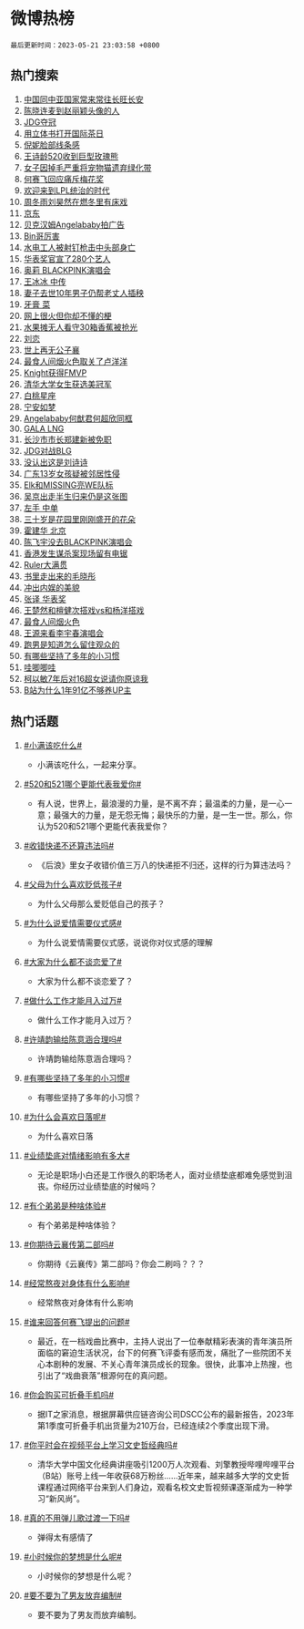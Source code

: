 # 微博热榜

`最后更新时间：2023-05-21 23:03:58 +0800`

## 热门搜索

1. [中国同中亚国家常来常往长旺长安](https://m.weibo.cn/search?containerid=100103type%3D1%26t%3D10%26q%3D%23%E4%B8%AD%E5%9B%BD%E5%90%8C%E4%B8%AD%E4%BA%9A%E5%9B%BD%E5%AE%B6%E5%B8%B8%E6%9D%A5%E5%B8%B8%E5%BE%80%E9%95%BF%E6%97%BA%E9%95%BF%E5%AE%89%23&stream_entry_id=51&isnewpage=1&extparam=seat%3D1%26stream_entry_id%3D51%26pos%3D0%26filter_type%3Drealtimehot%26dgr%3D0%26c_type%3D51%26cate%3D10103%26display_time%3D1684681437%26pre_seqid%3D1684681437724018436192&luicode=10000011&lfid=106003type%253D25%2526t%253D3%2526disable_hot%253D1%2526filter_type%253Drealtimehot)
1. [陈晓连麦到赵丽颖头像的人](https://m.weibo.cn/search?containerid=100103type%3D1%26t%3D10%26q%3D%23%E9%99%88%E6%99%93%E8%BF%9E%E9%BA%A6%E5%88%B0%E8%B5%B5%E4%B8%BD%E9%A2%96%E5%A4%B4%E5%83%8F%E7%9A%84%E4%BA%BA%23&stream_entry_id=31&isnewpage=1&extparam=seat%3D1%26stream_entry_id%3D31%26cate%3D5001%26filter_type%3Drealtimehot%26band_rank%3D1%26q%3D%2523%25E9%2599%2588%25E6%2599%2593%25E8%25BF%259E%25E9%25BA%25A6%25E5%2588%25B0%25E8%25B5%25B5%25E4%25B8%25BD%25E9%25A2%2596%25E5%25A4%25B4%25E5%2583%258F%25E7%259A%2584%25E4%25BA%25BA%2523%26dgr%3D0%26pos%3D0%26realpos%3D1%26flag%3D2%26c_type%3D31%26lcate%3D5001%26display_time%3D1684681437%26pre_seqid%3D1684681437724018436192&luicode=10000011&lfid=106003type%253D25%2526t%253D3%2526disable_hot%253D1%2526filter_type%253Drealtimehot)
1. [JDG夺冠](https://m.weibo.cn/search?containerid=100103type%3D1%26t%3D10%26q%3D%23JDG%E5%A4%BA%E5%86%A0%23&stream_entry_id=31&isnewpage=1&extparam=seat%3D1%26stream_entry_id%3D31%26cate%3D5001%26filter_type%3Drealtimehot%26band_rank%3D2%26q%3D%2523JDG%25E5%25A4%25BA%25E5%2586%25A0%2523%26dgr%3D0%26pos%3D1%26realpos%3D2%26flag%3D1%26c_type%3D31%26lcate%3D5001%26display_time%3D1684681437%26pre_seqid%3D1684681437724018436192&luicode=10000011&lfid=106003type%253D25%2526t%253D3%2526disable_hot%253D1%2526filter_type%253Drealtimehot)
1. [用立体书打开国际茶日](https://m.weibo.cn/search?containerid=100103type%3D1%26t%3D10%26q%3D%23%E7%94%A8%E7%AB%8B%E4%BD%93%E4%B9%A6%E6%89%93%E5%BC%80%E5%9B%BD%E9%99%85%E8%8C%B6%E6%97%A5%23&stream_entry_id=31&isnewpage=1&extparam=seat%3D1%26stream_entry_id%3D31%26cate%3D5001%26filter_type%3Drealtimehot%26band_rank%3D3%26q%3D%2523%25E7%2594%25A8%25E7%25AB%258B%25E4%25BD%2593%25E4%25B9%25A6%25E6%2589%2593%25E5%25BC%2580%25E5%259B%25BD%25E9%2599%2585%25E8%258C%25B6%25E6%2597%25A5%2523%26dgr%3D0%26pos%3D2%26realpos%3D3%26flag%3D0%26c_type%3D31%26lcate%3D5001%26display_time%3D1684681437%26pre_seqid%3D1684681437724018436192&luicode=10000011&lfid=106003type%253D25%2526t%253D3%2526disable_hot%253D1%2526filter_type%253Drealtimehot)
1. [倪妮脸部线条感](https://m.weibo.cn/search?containerid=100103type%3D1%26t%3D10%26q%3D%23%E5%80%AA%E5%A6%AE%E8%84%B8%E9%83%A8%E7%BA%BF%E6%9D%A1%E6%84%9F%23&stream_entry_id=31&isnewpage=1&extparam=seat%3D1%26stream_entry_id%3D31%26cate%3D5001%26filter_type%3Drealtimehot%26band_rank%3D4%26adid%3D190087%26q%3D%2523%25E5%2580%25AA%25E5%25A6%25AE%25E8%2584%25B8%25E9%2583%25A8%25E7%25BA%25BF%25E6%259D%25A1%25E6%2584%259F%2523%26dgr%3D0%26topic_ad%3D1%26is_ad_pos%3D1%26pos%3D3%26c_type%3D31%26lcate%3D5001%26display_time%3D1684681437%26pre_seqid%3D1684681437724018436192&luicode=10000011&lfid=106003type%253D25%2526t%253D3%2526disable_hot%253D1%2526filter_type%253Drealtimehot)
1. [王诗龄520收到巨型玫瑰熊](https://m.weibo.cn/search?containerid=100103type%3D1%26t%3D10%26q%3D%23%E7%8E%8B%E8%AF%97%E9%BE%84520%E6%94%B6%E5%88%B0%E5%B7%A8%E5%9E%8B%E7%8E%AB%E7%91%B0%E7%86%8A%23&stream_entry_id=31&isnewpage=1&extparam=seat%3D1%26stream_entry_id%3D31%26cate%3D5001%26filter_type%3Drealtimehot%26band_rank%3D4%26q%3D%2523%25E7%258E%258B%25E8%25AF%2597%25E9%25BE%2584520%25E6%2594%25B6%25E5%2588%25B0%25E5%25B7%25A8%25E5%259E%258B%25E7%258E%25AB%25E7%2591%25B0%25E7%2586%258A%2523%26dgr%3D0%26pos%3D4%26realpos%3D4%26flag%3D1%26c_type%3D31%26lcate%3D5001%26display_time%3D1684681437%26pre_seqid%3D1684681437724018436192&luicode=10000011&lfid=106003type%253D25%2526t%253D3%2526disable_hot%253D1%2526filter_type%253Drealtimehot)
1. [女子因掉毛严重将宠物猫遗弃绿化带](https://m.weibo.cn/search?containerid=100103type%3D1%26t%3D10%26q%3D%23%E5%A5%B3%E5%AD%90%E5%9B%A0%E6%8E%89%E6%AF%9B%E4%B8%A5%E9%87%8D%E5%B0%86%E5%AE%A0%E7%89%A9%E7%8C%AB%E9%81%97%E5%BC%83%E7%BB%BF%E5%8C%96%E5%B8%A6%23&stream_entry_id=31&isnewpage=1&extparam=seat%3D1%26stream_entry_id%3D31%26cate%3D5001%26filter_type%3Drealtimehot%26band_rank%3D5%26q%3D%2523%25E5%25A5%25B3%25E5%25AD%2590%25E5%259B%25A0%25E6%258E%2589%25E6%25AF%259B%25E4%25B8%25A5%25E9%2587%258D%25E5%25B0%2586%25E5%25AE%25A0%25E7%2589%25A9%25E7%258C%25AB%25E9%2581%2597%25E5%25BC%2583%25E7%25BB%25BF%25E5%258C%2596%25E5%25B8%25A6%2523%26dgr%3D0%26pos%3D5%26realpos%3D5%26flag%3D2%26c_type%3D31%26lcate%3D5001%26display_time%3D1684681437%26pre_seqid%3D1684681437724018436192&luicode=10000011&lfid=106003type%253D25%2526t%253D3%2526disable_hot%253D1%2526filter_type%253Drealtimehot)
1. [何赛飞回应痛斥梅花奖](https://m.weibo.cn/search?containerid=100103type%3D1%26t%3D10%26q%3D%23%E4%BD%95%E8%B5%9B%E9%A3%9E%E5%9B%9E%E5%BA%94%E7%97%9B%E6%96%A5%E6%A2%85%E8%8A%B1%E5%A5%96%23&stream_entry_id=31&isnewpage=1&extparam=seat%3D1%26stream_entry_id%3D31%26cate%3D5001%26filter_type%3Drealtimehot%26band_rank%3D6%26q%3D%2523%25E4%25BD%2595%25E8%25B5%259B%25E9%25A3%259E%25E5%259B%259E%25E5%25BA%2594%25E7%2597%259B%25E6%2596%25A5%25E6%25A2%2585%25E8%258A%25B1%25E5%25A5%2596%2523%26dgr%3D0%26pos%3D6%26realpos%3D6%26flag%3D2%26c_type%3D31%26lcate%3D5001%26display_time%3D1684681437%26pre_seqid%3D1684681437724018436192&luicode=10000011&lfid=106003type%253D25%2526t%253D3%2526disable_hot%253D1%2526filter_type%253Drealtimehot)
1. [欢迎来到LPL统治的时代](https://m.weibo.cn/search?containerid=100103type%3D1%26t%3D10%26q%3D%23%E6%AC%A2%E8%BF%8E%E6%9D%A5%E5%88%B0LPL%E7%BB%9F%E6%B2%BB%E7%9A%84%E6%97%B6%E4%BB%A3%23&stream_entry_id=31&isnewpage=1&extparam=seat%3D1%26stream_entry_id%3D31%26cate%3D5001%26filter_type%3Drealtimehot%26band_rank%3D7%26adid%3D190107%26q%3D%2523%25E6%25AC%25A2%25E8%25BF%258E%25E6%259D%25A5%25E5%2588%25B0LPL%25E7%25BB%259F%25E6%25B2%25BB%25E7%259A%2584%25E6%2597%25B6%25E4%25BB%25A3%2523%26dgr%3D0%26is_ad_pos%3D1%26pos%3D7%26c_type%3D31%26lcate%3D5001%26display_time%3D1684681437%26pre_seqid%3D1684681437724018436192&luicode=10000011&lfid=106003type%253D25%2526t%253D3%2526disable_hot%253D1%2526filter_type%253Drealtimehot)
1. [周冬雨刘昊然在燃冬里有床戏](https://m.weibo.cn/search?containerid=100103type%3D1%26t%3D10%26q%3D%23%E5%91%A8%E5%86%AC%E9%9B%A8%E5%88%98%E6%98%8A%E7%84%B6%E5%9C%A8%E7%87%83%E5%86%AC%E9%87%8C%E6%9C%89%E5%BA%8A%E6%88%8F%23&stream_entry_id=31&isnewpage=1&extparam=seat%3D1%26stream_entry_id%3D31%26cate%3D5001%26filter_type%3Drealtimehot%26band_rank%3D7%26q%3D%2523%25E5%2591%25A8%25E5%2586%25AC%25E9%259B%25A8%25E5%2588%2598%25E6%2598%258A%25E7%2584%25B6%25E5%259C%25A8%25E7%2587%2583%25E5%2586%25AC%25E9%2587%258C%25E6%259C%2589%25E5%25BA%258A%25E6%2588%258F%2523%26dgr%3D0%26pos%3D8%26realpos%3D7%26flag%3D1%26c_type%3D31%26lcate%3D5001%26display_time%3D1684681437%26pre_seqid%3D1684681437724018436192&luicode=10000011&lfid=106003type%253D25%2526t%253D3%2526disable_hot%253D1%2526filter_type%253Drealtimehot)
1. [京东](https://m.weibo.cn/search?containerid=100103type%3D1%26t%3D10%26q%3D%E4%BA%AC%E4%B8%9C&stream_entry_id=31&isnewpage=1&extparam=seat%3D1%26stream_entry_id%3D31%26cate%3D5001%26filter_type%3Drealtimehot%26band_rank%3D8%26q%3D%25E4%25BA%25AC%25E4%25B8%259C%26dgr%3D0%26pos%3D9%26realpos%3D8%26flag%3D1%26c_type%3D31%26lcate%3D5001%26display_time%3D1684681437%26pre_seqid%3D1684681437724018436192&luicode=10000011&lfid=106003type%253D25%2526t%253D3%2526disable_hot%253D1%2526filter_type%253Drealtimehot)
1. [贝克汉姆Angelababy拍广告](https://m.weibo.cn/search?containerid=100103type%3D1%26t%3D10%26q%3D%23%E8%B4%9D%E5%85%8B%E6%B1%89%E5%A7%86Angelababy%E6%8B%8D%E5%B9%BF%E5%91%8A%23&stream_entry_id=31&isnewpage=1&extparam=seat%3D1%26stream_entry_id%3D31%26cate%3D5001%26filter_type%3Drealtimehot%26band_rank%3D9%26q%3D%2523%25E8%25B4%259D%25E5%2585%258B%25E6%25B1%2589%25E5%25A7%2586Angelababy%25E6%258B%258D%25E5%25B9%25BF%25E5%2591%258A%2523%26dgr%3D0%26pos%3D10%26realpos%3D9%26flag%3D2%26c_type%3D31%26lcate%3D5001%26display_time%3D1684681437%26pre_seqid%3D1684681437724018436192&luicode=10000011&lfid=106003type%253D25%2526t%253D3%2526disable_hot%253D1%2526filter_type%253Drealtimehot)
1. [Bin哥厉害](https://m.weibo.cn/search?containerid=100103type%3D1%26t%3D10%26q%3DBin%E5%93%A5%E5%8E%89%E5%AE%B3&stream_entry_id=31&isnewpage=1&extparam=seat%3D1%26stream_entry_id%3D31%26cate%3D5001%26filter_type%3Drealtimehot%26band_rank%3D10%26q%3DBin%25E5%2593%25A5%25E5%258E%2589%25E5%25AE%25B3%26dgr%3D0%26pos%3D11%26realpos%3D10%26flag%3D1%26c_type%3D31%26lcate%3D5001%26display_time%3D1684681437%26pre_seqid%3D1684681437724018436192&luicode=10000011&lfid=106003type%253D25%2526t%253D3%2526disable_hot%253D1%2526filter_type%253Drealtimehot)
1. [水电工人被射钉枪击中头部身亡](https://m.weibo.cn/search?containerid=100103type%3D1%26t%3D10%26q%3D%23%E6%B0%B4%E7%94%B5%E5%B7%A5%E4%BA%BA%E8%A2%AB%E5%B0%84%E9%92%89%E6%9E%AA%E5%87%BB%E4%B8%AD%E5%A4%B4%E9%83%A8%E8%BA%AB%E4%BA%A1%23&stream_entry_id=31&isnewpage=1&extparam=seat%3D1%26stream_entry_id%3D31%26cate%3D5001%26filter_type%3Drealtimehot%26band_rank%3D11%26q%3D%2523%25E6%25B0%25B4%25E7%2594%25B5%25E5%25B7%25A5%25E4%25BA%25BA%25E8%25A2%25AB%25E5%25B0%2584%25E9%2592%2589%25E6%259E%25AA%25E5%2587%25BB%25E4%25B8%25AD%25E5%25A4%25B4%25E9%2583%25A8%25E8%25BA%25AB%25E4%25BA%25A1%2523%26dgr%3D0%26pos%3D12%26realpos%3D11%26flag%3D1%26c_type%3D31%26lcate%3D5001%26display_time%3D1684681437%26pre_seqid%3D1684681437724018436192&luicode=10000011&lfid=106003type%253D25%2526t%253D3%2526disable_hot%253D1%2526filter_type%253Drealtimehot)
1. [华表奖官宣了280个艺人](https://m.weibo.cn/search?containerid=100103type%3D1%26t%3D10%26q%3D%23%E5%8D%8E%E8%A1%A8%E5%A5%96%E5%AE%98%E5%AE%A3%E4%BA%86280%E4%B8%AA%E8%89%BA%E4%BA%BA%23&stream_entry_id=31&isnewpage=1&extparam=seat%3D1%26stream_entry_id%3D31%26cate%3D5001%26filter_type%3Drealtimehot%26band_rank%3D12%26q%3D%2523%25E5%258D%258E%25E8%25A1%25A8%25E5%25A5%2596%25E5%25AE%2598%25E5%25AE%25A3%25E4%25BA%2586280%25E4%25B8%25AA%25E8%2589%25BA%25E4%25BA%25BA%2523%26dgr%3D0%26pos%3D13%26realpos%3D12%26flag%3D1%26c_type%3D31%26lcate%3D5001%26display_time%3D1684681437%26pre_seqid%3D1684681437724018436192&luicode=10000011&lfid=106003type%253D25%2526t%253D3%2526disable_hot%253D1%2526filter_type%253Drealtimehot)
1. [奥莉 BLACKPINK演唱会](https://m.weibo.cn/search?containerid=100103type%3D1%26t%3D10%26q%3D%E5%A5%A5%E8%8E%89+BLACKPINK%E6%BC%94%E5%94%B1%E4%BC%9A&stream_entry_id=31&isnewpage=1&extparam=seat%3D1%26stream_entry_id%3D31%26cate%3D5001%26filter_type%3Drealtimehot%26band_rank%3D13%26q%3D%25E5%25A5%25A5%25E8%258E%2589%2520BLACKPINK%25E6%25BC%2594%25E5%2594%25B1%25E4%25BC%259A%26dgr%3D0%26pos%3D14%26realpos%3D13%26flag%3D2%26c_type%3D31%26lcate%3D5001%26display_time%3D1684681437%26pre_seqid%3D1684681437724018436192&luicode=10000011&lfid=106003type%253D25%2526t%253D3%2526disable_hot%253D1%2526filter_type%253Drealtimehot)
1. [王冰冰 中传](https://m.weibo.cn/search?containerid=100103type%3D1%26t%3D10%26q%3D%E7%8E%8B%E5%86%B0%E5%86%B0+%E4%B8%AD%E4%BC%A0&stream_entry_id=31&isnewpage=1&extparam=seat%3D1%26stream_entry_id%3D31%26cate%3D5001%26filter_type%3Drealtimehot%26band_rank%3D14%26q%3D%25E7%258E%258B%25E5%2586%25B0%25E5%2586%25B0%2520%25E4%25B8%25AD%25E4%25BC%25A0%26dgr%3D0%26pos%3D15%26realpos%3D14%26flag%3D2%26c_type%3D31%26lcate%3D5001%26display_time%3D1684681437%26pre_seqid%3D1684681437724018436192&luicode=10000011&lfid=106003type%253D25%2526t%253D3%2526disable_hot%253D1%2526filter_type%253Drealtimehot)
1. [妻子去世10年男子仍帮老丈人插秧](https://m.weibo.cn/search?containerid=100103type%3D1%26t%3D10%26q%3D%23%E5%A6%BB%E5%AD%90%E5%8E%BB%E4%B8%9610%E5%B9%B4%E7%94%B7%E5%AD%90%E4%BB%8D%E5%B8%AE%E8%80%81%E4%B8%88%E4%BA%BA%E6%8F%92%E7%A7%A7%23&stream_entry_id=31&isnewpage=1&extparam=seat%3D1%26stream_entry_id%3D31%26cate%3D5001%26filter_type%3Drealtimehot%26band_rank%3D15%26q%3D%2523%25E5%25A6%25BB%25E5%25AD%2590%25E5%258E%25BB%25E4%25B8%259610%25E5%25B9%25B4%25E7%2594%25B7%25E5%25AD%2590%25E4%25BB%258D%25E5%25B8%25AE%25E8%2580%2581%25E4%25B8%2588%25E4%25BA%25BA%25E6%258F%2592%25E7%25A7%25A7%2523%26dgr%3D0%26pos%3D16%26realpos%3D15%26flag%3D1%26c_type%3D31%26lcate%3D5001%26display_time%3D1684681437%26pre_seqid%3D1684681437724018436192&luicode=10000011&lfid=106003type%253D25%2526t%253D3%2526disable_hot%253D1%2526filter_type%253Drealtimehot)
1. [牙膏 菜](https://m.weibo.cn/search?containerid=100103type%3D1%26t%3D10%26q%3D%E7%89%99%E8%86%8F+%E8%8F%9C&stream_entry_id=31&isnewpage=1&extparam=seat%3D1%26stream_entry_id%3D31%26cate%3D5001%26filter_type%3Drealtimehot%26band_rank%3D16%26q%3D%25E7%2589%2599%25E8%2586%258F%2520%25E8%258F%259C%26dgr%3D0%26pos%3D17%26realpos%3D16%26flag%3D1%26c_type%3D31%26lcate%3D5001%26display_time%3D1684681437%26pre_seqid%3D1684681437724018436192&luicode=10000011&lfid=106003type%253D25%2526t%253D3%2526disable_hot%253D1%2526filter_type%253Drealtimehot)
1. [网上很火但你却不懂的梗](https://m.weibo.cn/search?containerid=100103type%3D1%26t%3D10%26q%3D%23%E7%BD%91%E4%B8%8A%E5%BE%88%E7%81%AB%E4%BD%86%E4%BD%A0%E5%8D%B4%E4%B8%8D%E6%87%82%E7%9A%84%E6%A2%97%23&stream_entry_id=31&isnewpage=1&extparam=seat%3D1%26stream_entry_id%3D31%26cate%3D5001%26filter_type%3Drealtimehot%26band_rank%3D17%26q%3D%2523%25E7%25BD%2591%25E4%25B8%258A%25E5%25BE%2588%25E7%2581%25AB%25E4%25BD%2586%25E4%25BD%25A0%25E5%258D%25B4%25E4%25B8%258D%25E6%2587%2582%25E7%259A%2584%25E6%25A2%2597%2523%26dgr%3D0%26pos%3D18%26realpos%3D17%26flag%3D0%26c_type%3D31%26lcate%3D5001%26display_time%3D1684681437%26pre_seqid%3D1684681437724018436192&luicode=10000011&lfid=106003type%253D25%2526t%253D3%2526disable_hot%253D1%2526filter_type%253Drealtimehot)
1. [水果摊无人看守30箱香蕉被抢光](https://m.weibo.cn/search?containerid=100103type%3D1%26t%3D10%26q%3D%23%E6%B0%B4%E6%9E%9C%E6%91%8A%E6%97%A0%E4%BA%BA%E7%9C%8B%E5%AE%8830%E7%AE%B1%E9%A6%99%E8%95%89%E8%A2%AB%E6%8A%A2%E5%85%89%23&stream_entry_id=31&isnewpage=1&extparam=seat%3D1%26stream_entry_id%3D31%26cate%3D5001%26filter_type%3Drealtimehot%26band_rank%3D18%26q%3D%2523%25E6%25B0%25B4%25E6%259E%259C%25E6%2591%258A%25E6%2597%25A0%25E4%25BA%25BA%25E7%259C%258B%25E5%25AE%258830%25E7%25AE%25B1%25E9%25A6%2599%25E8%2595%2589%25E8%25A2%25AB%25E6%258A%25A2%25E5%2585%2589%2523%26dgr%3D0%26pos%3D19%26realpos%3D18%26flag%3D1%26c_type%3D31%26lcate%3D5001%26display_time%3D1684681437%26pre_seqid%3D1684681437724018436192&luicode=10000011&lfid=106003type%253D25%2526t%253D3%2526disable_hot%253D1%2526filter_type%253Drealtimehot)
1. [刘恋](https://m.weibo.cn/search?containerid=100103type%3D1%26t%3D10%26q%3D%E5%88%98%E6%81%8B&stream_entry_id=31&isnewpage=1&extparam=seat%3D1%26stream_entry_id%3D31%26cate%3D5001%26filter_type%3Drealtimehot%26band_rank%3D19%26q%3D%25E5%2588%2598%25E6%2581%258B%26dgr%3D0%26pos%3D20%26realpos%3D19%26flag%3D0%26c_type%3D31%26lcate%3D5001%26display_time%3D1684681437%26pre_seqid%3D1684681437724018436192&luicode=10000011&lfid=106003type%253D25%2526t%253D3%2526disable_hot%253D1%2526filter_type%253Drealtimehot)
1. [世上再无公子襄](https://m.weibo.cn/search?containerid=100103type%3D1%26t%3D10%26q%3D%23%E4%B8%96%E4%B8%8A%E5%86%8D%E6%97%A0%E5%85%AC%E5%AD%90%E8%A5%84%23&stream_entry_id=31&isnewpage=1&extparam=seat%3D1%26stream_entry_id%3D31%26cate%3D5001%26filter_type%3Drealtimehot%26band_rank%3D20%26q%3D%2523%25E4%25B8%2596%25E4%25B8%258A%25E5%2586%258D%25E6%2597%25A0%25E5%2585%25AC%25E5%25AD%2590%25E8%25A5%2584%2523%26dgr%3D0%26pos%3D21%26realpos%3D20%26flag%3D1%26c_type%3D31%26lcate%3D5001%26display_time%3D1684681437%26pre_seqid%3D1684681437724018436192&luicode=10000011&lfid=106003type%253D25%2526t%253D3%2526disable_hot%253D1%2526filter_type%253Drealtimehot)
1. [最食人间烟火色取关了卢洋洋](https://m.weibo.cn/search?containerid=100103type%3D1%26t%3D10%26q%3D%23%E6%9C%80%E9%A3%9F%E4%BA%BA%E9%97%B4%E7%83%9F%E7%81%AB%E8%89%B2%E5%8F%96%E5%85%B3%E4%BA%86%E5%8D%A2%E6%B4%8B%E6%B4%8B%23&stream_entry_id=31&isnewpage=1&extparam=seat%3D1%26stream_entry_id%3D31%26cate%3D5001%26filter_type%3Drealtimehot%26band_rank%3D21%26q%3D%2523%25E6%259C%2580%25E9%25A3%259F%25E4%25BA%25BA%25E9%2597%25B4%25E7%2583%259F%25E7%2581%25AB%25E8%2589%25B2%25E5%258F%2596%25E5%2585%25B3%25E4%25BA%2586%25E5%258D%25A2%25E6%25B4%258B%25E6%25B4%258B%2523%26dgr%3D0%26pos%3D22%26realpos%3D21%26flag%3D0%26c_type%3D31%26lcate%3D5001%26display_time%3D1684681437%26pre_seqid%3D1684681437724018436192&luicode=10000011&lfid=106003type%253D25%2526t%253D3%2526disable_hot%253D1%2526filter_type%253Drealtimehot)
1. [Knight获得FMVP](https://m.weibo.cn/search?containerid=100103type%3D1%26t%3D10%26q%3D%23Knight%E8%8E%B7%E5%BE%97FMVP%23&stream_entry_id=31&isnewpage=1&extparam=seat%3D1%26stream_entry_id%3D31%26cate%3D5001%26filter_type%3Drealtimehot%26band_rank%3D22%26q%3D%2523Knight%25E8%258E%25B7%25E5%25BE%2597FMVP%2523%26dgr%3D0%26pos%3D23%26realpos%3D22%26flag%3D1%26c_type%3D31%26lcate%3D5001%26display_time%3D1684681437%26pre_seqid%3D1684681437724018436192&luicode=10000011&lfid=106003type%253D25%2526t%253D3%2526disable_hot%253D1%2526filter_type%253Drealtimehot)
1. [清华大学女生获选美冠军](https://m.weibo.cn/search?containerid=100103type%3D1%26t%3D10%26q%3D%23%E6%B8%85%E5%8D%8E%E5%A4%A7%E5%AD%A6%E5%A5%B3%E7%94%9F%E8%8E%B7%E9%80%89%E7%BE%8E%E5%86%A0%E5%86%9B%23&stream_entry_id=31&isnewpage=1&extparam=seat%3D1%26stream_entry_id%3D31%26cate%3D5001%26filter_type%3Drealtimehot%26band_rank%3D23%26q%3D%2523%25E6%25B8%2585%25E5%258D%258E%25E5%25A4%25A7%25E5%25AD%25A6%25E5%25A5%25B3%25E7%2594%259F%25E8%258E%25B7%25E9%2580%2589%25E7%25BE%258E%25E5%2586%25A0%25E5%2586%259B%2523%26dgr%3D0%26pos%3D24%26realpos%3D23%26flag%3D0%26c_type%3D31%26lcate%3D5001%26display_time%3D1684681437%26pre_seqid%3D1684681437724018436192&luicode=10000011&lfid=106003type%253D25%2526t%253D3%2526disable_hot%253D1%2526filter_type%253Drealtimehot)
1. [白桃星座](https://m.weibo.cn/search?containerid=100103type%3D1%26t%3D10%26q%3D%E7%99%BD%E6%A1%83%E6%98%9F%E5%BA%A7&stream_entry_id=31&isnewpage=1&extparam=seat%3D1%26stream_entry_id%3D31%26cate%3D5001%26filter_type%3Drealtimehot%26band_rank%3D24%26q%3D%25E7%2599%25BD%25E6%25A1%2583%25E6%2598%259F%25E5%25BA%25A7%26dgr%3D0%26pos%3D25%26realpos%3D24%26flag%3D1%26c_type%3D31%26lcate%3D5001%26display_time%3D1684681437%26pre_seqid%3D1684681437724018436192&luicode=10000011&lfid=106003type%253D25%2526t%253D3%2526disable_hot%253D1%2526filter_type%253Drealtimehot)
1. [宁安如梦](https://m.weibo.cn/search?containerid=100103type%3D1%26t%3D10%26q%3D%E5%AE%81%E5%AE%89%E5%A6%82%E6%A2%A6&stream_entry_id=31&isnewpage=1&extparam=seat%3D1%26stream_entry_id%3D31%26cate%3D5001%26filter_type%3Drealtimehot%26band_rank%3D25%26q%3D%25E5%25AE%2581%25E5%25AE%2589%25E5%25A6%2582%25E6%25A2%25A6%26dgr%3D0%26pos%3D26%26realpos%3D25%26flag%3D0%26c_type%3D31%26lcate%3D5001%26display_time%3D1684681437%26pre_seqid%3D1684681437724018436192&luicode=10000011&lfid=106003type%253D25%2526t%253D3%2526disable_hot%253D1%2526filter_type%253Drealtimehot)
1. [Angelababy何猷君何超欣同框](https://m.weibo.cn/search?containerid=100103type%3D1%26t%3D10%26q%3D%23Angelababy%E4%BD%95%E7%8C%B7%E5%90%9B%E4%BD%95%E8%B6%85%E6%AC%A3%E5%90%8C%E6%A1%86%23&stream_entry_id=31&isnewpage=1&extparam=seat%3D1%26stream_entry_id%3D31%26cate%3D5001%26filter_type%3Drealtimehot%26band_rank%3D26%26q%3D%2523Angelababy%25E4%25BD%2595%25E7%258C%25B7%25E5%2590%259B%25E4%25BD%2595%25E8%25B6%2585%25E6%25AC%25A3%25E5%2590%258C%25E6%25A1%2586%2523%26dgr%3D0%26pos%3D27%26realpos%3D26%26flag%3D0%26c_type%3D31%26lcate%3D5001%26display_time%3D1684681437%26pre_seqid%3D1684681437724018436192&luicode=10000011&lfid=106003type%253D25%2526t%253D3%2526disable_hot%253D1%2526filter_type%253Drealtimehot)
1. [GALA LNG](https://m.weibo.cn/search?containerid=100103type%3D1%26t%3D10%26q%3DGALA+LNG&stream_entry_id=31&isnewpage=1&extparam=seat%3D1%26stream_entry_id%3D31%26cate%3D5001%26filter_type%3Drealtimehot%26band_rank%3D27%26q%3DGALA%2520LNG%26dgr%3D0%26pos%3D28%26realpos%3D27%26flag%3D0%26c_type%3D31%26lcate%3D5001%26display_time%3D1684681437%26pre_seqid%3D1684681437724018436192&luicode=10000011&lfid=106003type%253D25%2526t%253D3%2526disable_hot%253D1%2526filter_type%253Drealtimehot)
1. [长沙市市长郑建新被免职](https://m.weibo.cn/search?containerid=100103type%3D1%26t%3D10%26q%3D%23%E9%95%BF%E6%B2%99%E5%B8%82%E5%B8%82%E9%95%BF%E9%83%91%E5%BB%BA%E6%96%B0%E8%A2%AB%E5%85%8D%E8%81%8C%23&stream_entry_id=31&isnewpage=1&extparam=seat%3D1%26stream_entry_id%3D31%26cate%3D5001%26filter_type%3Drealtimehot%26band_rank%3D28%26q%3D%2523%25E9%2595%25BF%25E6%25B2%2599%25E5%25B8%2582%25E5%25B8%2582%25E9%2595%25BF%25E9%2583%2591%25E5%25BB%25BA%25E6%2596%25B0%25E8%25A2%25AB%25E5%2585%258D%25E8%2581%258C%2523%26dgr%3D0%26pos%3D29%26realpos%3D28%26flag%3D0%26c_type%3D31%26lcate%3D5001%26display_time%3D1684681437%26pre_seqid%3D1684681437724018436192&luicode=10000011&lfid=106003type%253D25%2526t%253D3%2526disable_hot%253D1%2526filter_type%253Drealtimehot)
1. [JDG对战BLG](https://m.weibo.cn/search?containerid=100103type%3D1%26t%3D10%26q%3D%23JDG%E5%AF%B9%E6%88%98BLG%23&stream_entry_id=31&isnewpage=1&extparam=seat%3D1%26stream_entry_id%3D31%26cate%3D5001%26filter_type%3Drealtimehot%26band_rank%3D29%26q%3D%2523JDG%25E5%25AF%25B9%25E6%2588%2598BLG%2523%26dgr%3D0%26pos%3D30%26realpos%3D29%26flag%3D0%26c_type%3D31%26lcate%3D5001%26display_time%3D1684681437%26pre_seqid%3D1684681437724018436192&luicode=10000011&lfid=106003type%253D25%2526t%253D3%2526disable_hot%253D1%2526filter_type%253Drealtimehot)
1. [没认出这是刘诗诗](https://m.weibo.cn/search?containerid=100103type%3D1%26t%3D10%26q%3D%23%E6%B2%A1%E8%AE%A4%E5%87%BA%E8%BF%99%E6%98%AF%E5%88%98%E8%AF%97%E8%AF%97%23&stream_entry_id=31&isnewpage=1&extparam=seat%3D1%26stream_entry_id%3D31%26cate%3D5001%26filter_type%3Drealtimehot%26band_rank%3D30%26q%3D%2523%25E6%25B2%25A1%25E8%25AE%25A4%25E5%2587%25BA%25E8%25BF%2599%25E6%2598%25AF%25E5%2588%2598%25E8%25AF%2597%25E8%25AF%2597%2523%26dgr%3D0%26pos%3D31%26realpos%3D30%26flag%3D0%26c_type%3D31%26lcate%3D5001%26display_time%3D1684681437%26pre_seqid%3D1684681437724018436192&luicode=10000011&lfid=106003type%253D25%2526t%253D3%2526disable_hot%253D1%2526filter_type%253Drealtimehot)
1. [广东13岁女孩疑被邻居性侵](https://m.weibo.cn/search?containerid=100103type%3D1%26t%3D10%26q%3D%23%E5%B9%BF%E4%B8%9C13%E5%B2%81%E5%A5%B3%E5%AD%A9%E7%96%91%E8%A2%AB%E9%82%BB%E5%B1%85%E6%80%A7%E4%BE%B5%23&stream_entry_id=31&isnewpage=1&extparam=seat%3D1%26stream_entry_id%3D31%26cate%3D5001%26filter_type%3Drealtimehot%26band_rank%3D31%26q%3D%2523%25E5%25B9%25BF%25E4%25B8%259C13%25E5%25B2%2581%25E5%25A5%25B3%25E5%25AD%25A9%25E7%2596%2591%25E8%25A2%25AB%25E9%2582%25BB%25E5%25B1%2585%25E6%2580%25A7%25E4%25BE%25B5%2523%26dgr%3D0%26pos%3D32%26realpos%3D31%26flag%3D0%26c_type%3D31%26lcate%3D5001%26display_time%3D1684681437%26pre_seqid%3D1684681437724018436192&luicode=10000011&lfid=106003type%253D25%2526t%253D3%2526disable_hot%253D1%2526filter_type%253Drealtimehot)
1. [Elk和MISSING亮WE队标](https://m.weibo.cn/search?containerid=100103type%3D1%26t%3D10%26q%3D%23Elk%E5%92%8CMISSING%E4%BA%AEWE%E9%98%9F%E6%A0%87%23&stream_entry_id=31&isnewpage=1&extparam=seat%3D1%26stream_entry_id%3D31%26cate%3D5001%26filter_type%3Drealtimehot%26band_rank%3D32%26q%3D%2523Elk%25E5%2592%258CMISSING%25E4%25BA%25AEWE%25E9%2598%259F%25E6%25A0%2587%2523%26dgr%3D0%26pos%3D33%26realpos%3D32%26flag%3D0%26c_type%3D31%26lcate%3D5001%26display_time%3D1684681437%26pre_seqid%3D1684681437724018436192&luicode=10000011&lfid=106003type%253D25%2526t%253D3%2526disable_hot%253D1%2526filter_type%253Drealtimehot)
1. [吴京出走半生归来仍是这张图](https://m.weibo.cn/search?containerid=100103type%3D1%26t%3D10%26q%3D%23%E5%90%B4%E4%BA%AC%E5%87%BA%E8%B5%B0%E5%8D%8A%E7%94%9F%E5%BD%92%E6%9D%A5%E4%BB%8D%E6%98%AF%E8%BF%99%E5%BC%A0%E5%9B%BE%23&stream_entry_id=31&isnewpage=1&extparam=seat%3D1%26stream_entry_id%3D31%26cate%3D5001%26filter_type%3Drealtimehot%26band_rank%3D33%26q%3D%2523%25E5%2590%25B4%25E4%25BA%25AC%25E5%2587%25BA%25E8%25B5%25B0%25E5%258D%258A%25E7%2594%259F%25E5%25BD%2592%25E6%259D%25A5%25E4%25BB%258D%25E6%2598%25AF%25E8%25BF%2599%25E5%25BC%25A0%25E5%259B%25BE%2523%26dgr%3D0%26pos%3D34%26realpos%3D33%26flag%3D0%26c_type%3D31%26lcate%3D5001%26display_time%3D1684681437%26pre_seqid%3D1684681437724018436192&luicode=10000011&lfid=106003type%253D25%2526t%253D3%2526disable_hot%253D1%2526filter_type%253Drealtimehot)
1. [左手 中单](https://m.weibo.cn/search?containerid=100103type%3D1%26t%3D10%26q%3D%E5%B7%A6%E6%89%8B+%E4%B8%AD%E5%8D%95&stream_entry_id=31&isnewpage=1&extparam=seat%3D1%26stream_entry_id%3D31%26cate%3D5001%26filter_type%3Drealtimehot%26band_rank%3D34%26q%3D%25E5%25B7%25A6%25E6%2589%258B%2520%25E4%25B8%25AD%25E5%258D%2595%26dgr%3D0%26pos%3D35%26realpos%3D34%26flag%3D1%26c_type%3D31%26lcate%3D5001%26display_time%3D1684681437%26pre_seqid%3D1684681437724018436192&luicode=10000011&lfid=106003type%253D25%2526t%253D3%2526disable_hot%253D1%2526filter_type%253Drealtimehot)
1. [三十岁是花园里刚刚盛开的花朵](https://m.weibo.cn/search?containerid=100103type%3D1%26t%3D10%26q%3D%23%E4%B8%89%E5%8D%81%E5%B2%81%E6%98%AF%E8%8A%B1%E5%9B%AD%E9%87%8C%E5%88%9A%E5%88%9A%E7%9B%9B%E5%BC%80%E7%9A%84%E8%8A%B1%E6%9C%B5%23&stream_entry_id=31&isnewpage=1&extparam=seat%3D1%26stream_entry_id%3D31%26cate%3D5001%26filter_type%3Drealtimehot%26band_rank%3D35%26q%3D%2523%25E4%25B8%2589%25E5%258D%2581%25E5%25B2%2581%25E6%2598%25AF%25E8%258A%25B1%25E5%259B%25AD%25E9%2587%258C%25E5%2588%259A%25E5%2588%259A%25E7%259B%259B%25E5%25BC%2580%25E7%259A%2584%25E8%258A%25B1%25E6%259C%25B5%2523%26dgr%3D0%26pos%3D36%26realpos%3D35%26flag%3D1%26c_type%3D31%26lcate%3D5001%26display_time%3D1684681437%26pre_seqid%3D1684681437724018436192&luicode=10000011&lfid=106003type%253D25%2526t%253D3%2526disable_hot%253D1%2526filter_type%253Drealtimehot)
1. [霍建华 北京](https://m.weibo.cn/search?containerid=100103type%3D1%26t%3D10%26q%3D%E9%9C%8D%E5%BB%BA%E5%8D%8E+%E5%8C%97%E4%BA%AC&stream_entry_id=31&isnewpage=1&extparam=seat%3D1%26stream_entry_id%3D31%26cate%3D5001%26filter_type%3Drealtimehot%26band_rank%3D36%26q%3D%25E9%259C%258D%25E5%25BB%25BA%25E5%258D%258E%2520%25E5%258C%2597%25E4%25BA%25AC%26dgr%3D0%26pos%3D37%26realpos%3D36%26flag%3D0%26c_type%3D31%26lcate%3D5001%26display_time%3D1684681437%26pre_seqid%3D1684681437724018436192&luicode=10000011&lfid=106003type%253D25%2526t%253D3%2526disable_hot%253D1%2526filter_type%253Drealtimehot)
1. [陈飞宇没去BLACKPINK演唱会](https://m.weibo.cn/search?containerid=100103type%3D1%26t%3D10%26q%3D%23%E9%99%88%E9%A3%9E%E5%AE%87%E6%B2%A1%E5%8E%BBBLACKPINK%E6%BC%94%E5%94%B1%E4%BC%9A%23&stream_entry_id=31&isnewpage=1&extparam=seat%3D1%26stream_entry_id%3D31%26cate%3D5001%26filter_type%3Drealtimehot%26band_rank%3D37%26q%3D%2523%25E9%2599%2588%25E9%25A3%259E%25E5%25AE%2587%25E6%25B2%25A1%25E5%258E%25BBBLACKPINK%25E6%25BC%2594%25E5%2594%25B1%25E4%25BC%259A%2523%26dgr%3D0%26pos%3D38%26realpos%3D37%26flag%3D1%26c_type%3D31%26lcate%3D5001%26display_time%3D1684681437%26pre_seqid%3D1684681437724018436192&luicode=10000011&lfid=106003type%253D25%2526t%253D3%2526disable_hot%253D1%2526filter_type%253Drealtimehot)
1. [香港发生谋杀案现场留有电锯](https://m.weibo.cn/search?containerid=100103type%3D1%26t%3D10%26q%3D%23%E9%A6%99%E6%B8%AF%E5%8F%91%E7%94%9F%E8%B0%8B%E6%9D%80%E6%A1%88%E7%8E%B0%E5%9C%BA%E7%95%99%E6%9C%89%E7%94%B5%E9%94%AF%23&stream_entry_id=31&isnewpage=1&extparam=seat%3D1%26stream_entry_id%3D31%26cate%3D5001%26filter_type%3Drealtimehot%26band_rank%3D38%26q%3D%2523%25E9%25A6%2599%25E6%25B8%25AF%25E5%258F%2591%25E7%2594%259F%25E8%25B0%258B%25E6%259D%2580%25E6%25A1%2588%25E7%258E%25B0%25E5%259C%25BA%25E7%2595%2599%25E6%259C%2589%25E7%2594%25B5%25E9%2594%25AF%2523%26dgr%3D0%26pos%3D39%26realpos%3D38%26flag%3D0%26c_type%3D31%26lcate%3D5001%26display_time%3D1684681437%26pre_seqid%3D1684681437724018436192&luicode=10000011&lfid=106003type%253D25%2526t%253D3%2526disable_hot%253D1%2526filter_type%253Drealtimehot)
1. [Ruler大满贯](https://m.weibo.cn/search?containerid=100103type%3D1%26t%3D10%26q%3D%23Ruler%E5%A4%A7%E6%BB%A1%E8%B4%AF%23&stream_entry_id=31&isnewpage=1&extparam=seat%3D1%26stream_entry_id%3D31%26cate%3D5001%26filter_type%3Drealtimehot%26band_rank%3D39%26q%3D%2523Ruler%25E5%25A4%25A7%25E6%25BB%25A1%25E8%25B4%25AF%2523%26dgr%3D0%26pos%3D40%26realpos%3D39%26flag%3D1%26c_type%3D31%26lcate%3D5001%26display_time%3D1684681437%26pre_seqid%3D1684681437724018436192&luicode=10000011&lfid=106003type%253D25%2526t%253D3%2526disable_hot%253D1%2526filter_type%253Drealtimehot)
1. [书里走出来的毛晓彤](https://m.weibo.cn/search?containerid=100103type%3D1%26t%3D10%26q%3D%23%E4%B9%A6%E9%87%8C%E8%B5%B0%E5%87%BA%E6%9D%A5%E7%9A%84%E6%AF%9B%E6%99%93%E5%BD%A4%23&stream_entry_id=31&isnewpage=1&extparam=seat%3D1%26stream_entry_id%3D31%26cate%3D5001%26filter_type%3Drealtimehot%26band_rank%3D40%26q%3D%2523%25E4%25B9%25A6%25E9%2587%258C%25E8%25B5%25B0%25E5%2587%25BA%25E6%259D%25A5%25E7%259A%2584%25E6%25AF%259B%25E6%2599%2593%25E5%25BD%25A4%2523%26dgr%3D0%26pos%3D41%26realpos%3D40%26flag%3D1%26c_type%3D31%26lcate%3D5001%26display_time%3D1684681437%26pre_seqid%3D1684681437724018436192&luicode=10000011&lfid=106003type%253D25%2526t%253D3%2526disable_hot%253D1%2526filter_type%253Drealtimehot)
1. [冲出内娱的美貌](https://m.weibo.cn/search?containerid=100103type%3D1%26t%3D10%26q%3D%23%E5%86%B2%E5%87%BA%E5%86%85%E5%A8%B1%E7%9A%84%E7%BE%8E%E8%B2%8C%23&stream_entry_id=31&isnewpage=1&extparam=seat%3D1%26stream_entry_id%3D31%26cate%3D5001%26filter_type%3Drealtimehot%26band_rank%3D41%26q%3D%2523%25E5%2586%25B2%25E5%2587%25BA%25E5%2586%2585%25E5%25A8%25B1%25E7%259A%2584%25E7%25BE%258E%25E8%25B2%258C%2523%26dgr%3D0%26pos%3D42%26realpos%3D41%26flag%3D0%26c_type%3D31%26lcate%3D5001%26display_time%3D1684681437%26pre_seqid%3D1684681437724018436192&luicode=10000011&lfid=106003type%253D25%2526t%253D3%2526disable_hot%253D1%2526filter_type%253Drealtimehot)
1. [张译 华表奖](https://m.weibo.cn/search?containerid=100103type%3D1%26t%3D10%26q%3D%E5%BC%A0%E8%AF%91+%E5%8D%8E%E8%A1%A8%E5%A5%96&stream_entry_id=31&isnewpage=1&extparam=seat%3D1%26stream_entry_id%3D31%26cate%3D5001%26filter_type%3Drealtimehot%26band_rank%3D42%26q%3D%25E5%25BC%25A0%25E8%25AF%2591%2520%25E5%258D%258E%25E8%25A1%25A8%25E5%25A5%2596%26dgr%3D0%26pos%3D43%26realpos%3D42%26flag%3D0%26c_type%3D31%26lcate%3D5001%26display_time%3D1684681437%26pre_seqid%3D1684681437724018436192&luicode=10000011&lfid=106003type%253D25%2526t%253D3%2526disable_hot%253D1%2526filter_type%253Drealtimehot)
1. [王楚然和檀健次搭戏vs和杨洋搭戏](https://m.weibo.cn/search?containerid=100103type%3D1%26t%3D10%26q%3D%23%E7%8E%8B%E6%A5%9A%E7%84%B6%E5%92%8C%E6%AA%80%E5%81%A5%E6%AC%A1%E6%90%AD%E6%88%8Fvs%E5%92%8C%E6%9D%A8%E6%B4%8B%E6%90%AD%E6%88%8F%23&stream_entry_id=31&isnewpage=1&extparam=seat%3D1%26stream_entry_id%3D31%26cate%3D5001%26filter_type%3Drealtimehot%26band_rank%3D43%26q%3D%2523%25E7%258E%258B%25E6%25A5%259A%25E7%2584%25B6%25E5%2592%258C%25E6%25AA%2580%25E5%2581%25A5%25E6%25AC%25A1%25E6%2590%25AD%25E6%2588%258Fvs%25E5%2592%258C%25E6%259D%25A8%25E6%25B4%258B%25E6%2590%25AD%25E6%2588%258F%2523%26dgr%3D0%26pos%3D44%26realpos%3D43%26flag%3D0%26c_type%3D31%26lcate%3D5001%26display_time%3D1684681437%26pre_seqid%3D1684681437724018436192&luicode=10000011&lfid=106003type%253D25%2526t%253D3%2526disable_hot%253D1%2526filter_type%253Drealtimehot)
1. [最食人间烟火色](https://m.weibo.cn/search?containerid=100103type%3D1%26t%3D10%26q%3D%E6%9C%80%E9%A3%9F%E4%BA%BA%E9%97%B4%E7%83%9F%E7%81%AB%E8%89%B2&stream_entry_id=31&isnewpage=1&extparam=seat%3D1%26stream_entry_id%3D31%26cate%3D5001%26filter_type%3Drealtimehot%26band_rank%3D44%26q%3D%25E6%259C%2580%25E9%25A3%259F%25E4%25BA%25BA%25E9%2597%25B4%25E7%2583%259F%25E7%2581%25AB%25E8%2589%25B2%26dgr%3D0%26pos%3D45%26realpos%3D44%26flag%3D0%26c_type%3D31%26lcate%3D5001%26display_time%3D1684681437%26pre_seqid%3D1684681437724018436192&luicode=10000011&lfid=106003type%253D25%2526t%253D3%2526disable_hot%253D1%2526filter_type%253Drealtimehot)
1. [王源来看李宇春演唱会](https://m.weibo.cn/search?containerid=100103type%3D1%26t%3D10%26q%3D%23%E7%8E%8B%E6%BA%90%E6%9D%A5%E7%9C%8B%E6%9D%8E%E5%AE%87%E6%98%A5%E6%BC%94%E5%94%B1%E4%BC%9A%23&stream_entry_id=31&isnewpage=1&extparam=seat%3D1%26stream_entry_id%3D31%26cate%3D5001%26filter_type%3Drealtimehot%26band_rank%3D45%26q%3D%2523%25E7%258E%258B%25E6%25BA%2590%25E6%259D%25A5%25E7%259C%258B%25E6%259D%258E%25E5%25AE%2587%25E6%2598%25A5%25E6%25BC%2594%25E5%2594%25B1%25E4%25BC%259A%2523%26dgr%3D0%26pos%3D46%26realpos%3D45%26flag%3D0%26c_type%3D31%26lcate%3D5001%26display_time%3D1684681437%26pre_seqid%3D1684681437724018436192&luicode=10000011&lfid=106003type%253D25%2526t%253D3%2526disable_hot%253D1%2526filter_type%253Drealtimehot)
1. [跑男是知道怎么留住观众的](https://m.weibo.cn/search?containerid=100103type%3D1%26t%3D10%26q%3D%23%E8%B7%91%E7%94%B7%E6%98%AF%E7%9F%A5%E9%81%93%E6%80%8E%E4%B9%88%E7%95%99%E4%BD%8F%E8%A7%82%E4%BC%97%E7%9A%84%23&stream_entry_id=31&isnewpage=1&extparam=seat%3D1%26stream_entry_id%3D31%26cate%3D5001%26filter_type%3Drealtimehot%26band_rank%3D46%26q%3D%2523%25E8%25B7%2591%25E7%2594%25B7%25E6%2598%25AF%25E7%259F%25A5%25E9%2581%2593%25E6%2580%258E%25E4%25B9%2588%25E7%2595%2599%25E4%25BD%258F%25E8%25A7%2582%25E4%25BC%2597%25E7%259A%2584%2523%26dgr%3D0%26pos%3D47%26realpos%3D46%26flag%3D1%26c_type%3D31%26lcate%3D5001%26display_time%3D1684681437%26pre_seqid%3D1684681437724018436192&luicode=10000011&lfid=106003type%253D25%2526t%253D3%2526disable_hot%253D1%2526filter_type%253Drealtimehot)
1. [有哪些坚持了多年的小习惯](https://m.weibo.cn/search?containerid=100103type%3D1%26t%3D10%26q%3D%23%E6%9C%89%E5%93%AA%E4%BA%9B%E5%9D%9A%E6%8C%81%E4%BA%86%E5%A4%9A%E5%B9%B4%E7%9A%84%E5%B0%8F%E4%B9%A0%E6%83%AF%23&stream_entry_id=31&isnewpage=1&extparam=seat%3D1%26stream_entry_id%3D31%26cate%3D5001%26filter_type%3Drealtimehot%26band_rank%3D47%26q%3D%2523%25E6%259C%2589%25E5%2593%25AA%25E4%25BA%259B%25E5%259D%259A%25E6%258C%2581%25E4%25BA%2586%25E5%25A4%259A%25E5%25B9%25B4%25E7%259A%2584%25E5%25B0%258F%25E4%25B9%25A0%25E6%2583%25AF%2523%26dgr%3D0%26pos%3D48%26realpos%3D47%26flag%3D1%26c_type%3D31%26lcate%3D5001%26display_time%3D1684681437%26pre_seqid%3D1684681437724018436192&luicode=10000011&lfid=106003type%253D25%2526t%253D3%2526disable_hot%253D1%2526filter_type%253Drealtimehot)
1. [哇唧唧哇](https://m.weibo.cn/search?containerid=100103type%3D1%26t%3D10%26q%3D%E5%93%87%E5%94%A7%E5%94%A7%E5%93%87&stream_entry_id=31&isnewpage=1&extparam=seat%3D1%26stream_entry_id%3D31%26cate%3D5001%26filter_type%3Drealtimehot%26band_rank%3D48%26q%3D%25E5%2593%2587%25E5%2594%25A7%25E5%2594%25A7%25E5%2593%2587%26dgr%3D0%26pos%3D49%26realpos%3D48%26flag%3D0%26c_type%3D31%26lcate%3D5001%26display_time%3D1684681437%26pre_seqid%3D1684681437724018436192&luicode=10000011&lfid=106003type%253D25%2526t%253D3%2526disable_hot%253D1%2526filter_type%253Drealtimehot)
1. [柯以敏7年后对16超女说请你原谅我](https://m.weibo.cn/search?containerid=100103type%3D1%26t%3D10%26q%3D%23%E6%9F%AF%E4%BB%A5%E6%95%8F7%E5%B9%B4%E5%90%8E%E5%AF%B916%E8%B6%85%E5%A5%B3%E8%AF%B4%E8%AF%B7%E4%BD%A0%E5%8E%9F%E8%B0%85%E6%88%91%23&stream_entry_id=31&isnewpage=1&extparam=seat%3D1%26stream_entry_id%3D31%26cate%3D5001%26filter_type%3Drealtimehot%26band_rank%3D49%26q%3D%2523%25E6%259F%25AF%25E4%25BB%25A5%25E6%2595%258F7%25E5%25B9%25B4%25E5%2590%258E%25E5%25AF%25B916%25E8%25B6%2585%25E5%25A5%25B3%25E8%25AF%25B4%25E8%25AF%25B7%25E4%25BD%25A0%25E5%258E%259F%25E8%25B0%2585%25E6%2588%2591%2523%26dgr%3D0%26pos%3D50%26realpos%3D49%26flag%3D1%26c_type%3D31%26lcate%3D5001%26display_time%3D1684681437%26pre_seqid%3D1684681437724018436192&luicode=10000011&lfid=106003type%253D25%2526t%253D3%2526disable_hot%253D1%2526filter_type%253Drealtimehot)
1. [B站为什么1年91亿不够养UP主](https://m.weibo.cn/search?containerid=100103type%3D1%26t%3D10%26q%3D%23B%E7%AB%99%E4%B8%BA%E4%BB%80%E4%B9%881%E5%B9%B491%E4%BA%BF%E4%B8%8D%E5%A4%9F%E5%85%BBUP%E4%B8%BB%23&stream_entry_id=31&isnewpage=1&extparam=seat%3D1%26stream_entry_id%3D31%26cate%3D5001%26filter_type%3Drealtimehot%26band_rank%3D50%26q%3D%2523B%25E7%25AB%2599%25E4%25B8%25BA%25E4%25BB%2580%25E4%25B9%25881%25E5%25B9%25B491%25E4%25BA%25BF%25E4%25B8%258D%25E5%25A4%259F%25E5%2585%25BBUP%25E4%25B8%25BB%2523%26dgr%3D0%26pos%3D51%26realpos%3D50%26flag%3D0%26c_type%3D31%26lcate%3D5001%26display_time%3D1684681437%26pre_seqid%3D1684681437724018436192&luicode=10000011&lfid=106003type%253D25%2526t%253D3%2526disable_hot%253D1%2526filter_type%253Drealtimehot)

## 热门话题

1. [#小满该吃什么#](https://m.weibo.cn/search?containerid=231522type%3D1%26t%3D10%26q%3D%23%E5%B0%8F%E6%BB%A1%E8%AF%A5%E5%90%83%E4%BB%80%E4%B9%88%23&stream_entry_id=128&isnewpage=1&extparam=seat%3D1%26c_type%3D128%26pos%3D1-0-0%26cate%3D5004%26unitid%3D1684636616905%26dgr%3D0%26lcate%3D5004%26display_time%3D1684681438%26pre_seqid%3D168468143877302716485&luicode=10000011&lfid=231648_-_4)
    - 小满该吃什么，一起来分享。

1. [#520和521哪个更能代表我爱你#](https://m.weibo.cn/search?containerid=231522type%3D1%26t%3D10%26q%3D%23520%E5%92%8C521%E5%93%AA%E4%B8%AA%E6%9B%B4%E8%83%BD%E4%BB%A3%E8%A1%A8%E6%88%91%E7%88%B1%E4%BD%A0%23&stream_entry_id=128&isnewpage=1&extparam=seat%3D1%26c_type%3D128%26pos%3D1-0-1%26cate%3D5004%26unitid%3D1684509488770%26dgr%3D0%26lcate%3D5004%26display_time%3D1684681438%26pre_seqid%3D168468143877302716485&luicode=10000011&lfid=231648_-_4)
    - 有人说，世界上，最浪漫的力量，是不离不弃；最温柔的力量，是一心一意；最强大的力量，是无怨无悔；最快乐的力量，是一生一世。那么，你认为520和521哪个更能代表我爱你？

1. [#收错快递不还算违法吗#](https://m.weibo.cn/search?containerid=231522type%3D1%26t%3D10%26q%3D%23%E6%94%B6%E9%94%99%E5%BF%AB%E9%80%92%E4%B8%8D%E8%BF%98%E7%AE%97%E8%BF%9D%E6%B3%95%E5%90%97%23&stream_entry_id=128&isnewpage=1&extparam=seat%3D1%26c_type%3D128%26pos%3D1-0-2%26cate%3D5004%26unitid%3D1684673528981%26dgr%3D0%26lcate%3D5004%26display_time%3D1684681438%26pre_seqid%3D168468143877302716485&luicode=10000011&lfid=231648_-_4)
    - 《后浪》里女子收错价值三万八的快递拒不归还，这样的行为算违法吗？

1. [#父母为什么喜欢贬低孩子#](https://m.weibo.cn/search?containerid=231522type%3D1%26t%3D10%26q%3D%23%E7%88%B6%E6%AF%8D%E4%B8%BA%E4%BB%80%E4%B9%88%E5%96%9C%E6%AC%A2%E8%B4%AC%E4%BD%8E%E5%AD%A9%E5%AD%90%23&stream_entry_id=128&isnewpage=1&extparam=seat%3D1%26c_type%3D128%26pos%3D1-0-3%26cate%3D5004%26unitid%3D1684669639593%26dgr%3D0%26lcate%3D5004%26display_time%3D1684681438%26pre_seqid%3D168468143877302716485&luicode=10000011&lfid=231648_-_4)
    - 为什么父母那么爱贬低自己的孩子？

1. [#为什么说爱情需要仪式感#](https://m.weibo.cn/search?containerid=231522type%3D1%26t%3D10%26q%3D%23%E4%B8%BA%E4%BB%80%E4%B9%88%E8%AF%B4%E7%88%B1%E6%83%85%E9%9C%80%E8%A6%81%E4%BB%AA%E5%BC%8F%E6%84%9F%23&stream_entry_id=128&isnewpage=1&extparam=seat%3D1%26c_type%3D128%26pos%3D1-0-4%26cate%3D5004%26unitid%3D1684555050167%26dgr%3D0%26lcate%3D5004%26display_time%3D1684681438%26pre_seqid%3D168468143877302716485&luicode=10000011&lfid=231648_-_4)
    - 为什么说爱情需要仪式感，说说你对仪式感的理解

1. [#大家为什么都不谈恋爱了#](https://m.weibo.cn/search?containerid=231522type%3D1%26t%3D10%26q%3D%23%E5%A4%A7%E5%AE%B6%E4%B8%BA%E4%BB%80%E4%B9%88%E9%83%BD%E4%B8%8D%E8%B0%88%E6%81%8B%E7%88%B1%E4%BA%86%23&stream_entry_id=128&isnewpage=1&extparam=seat%3D1%26c_type%3D128%26pos%3D1-0-5%26cate%3D5004%26unitid%3D1684673535503%26dgr%3D0%26lcate%3D5004%26display_time%3D1684681438%26pre_seqid%3D168468143877302716485&luicode=10000011&lfid=231648_-_4)
    - 大家为什么都不谈恋爱了？

1. [#做什么工作才能月入过万#](https://m.weibo.cn/search?containerid=231522type%3D1%26t%3D10%26q%3D%23%E5%81%9A%E4%BB%80%E4%B9%88%E5%B7%A5%E4%BD%9C%E6%89%8D%E8%83%BD%E6%9C%88%E5%85%A5%E8%BF%87%E4%B8%87%23&stream_entry_id=128&isnewpage=1&extparam=seat%3D1%26c_type%3D128%26pos%3D1-0-6%26cate%3D5004%26unitid%3D1684674705798%26dgr%3D0%26lcate%3D5004%26display_time%3D1684681438%26pre_seqid%3D168468143877302716485&luicode=10000011&lfid=231648_-_4)
    - 做什么工作才能月入过万？

1. [#许靖韵输给陈意涵合理吗#](https://m.weibo.cn/search?containerid=231522type%3D1%26t%3D10%26q%3D%23%E8%AE%B8%E9%9D%96%E9%9F%B5%E8%BE%93%E7%BB%99%E9%99%88%E6%84%8F%E6%B6%B5%E5%90%88%E7%90%86%E5%90%97%23&stream_entry_id=128&isnewpage=1&extparam=seat%3D1%26c_type%3D128%26pos%3D1-0-7%26cate%3D5004%26unitid%3D1684561653632%26dgr%3D0%26lcate%3D5004%26display_time%3D1684681438%26pre_seqid%3D168468143877302716485&luicode=10000011&lfid=231648_-_4)
    - 许靖韵输给陈意涵合理吗？

1. [#有哪些坚持了多年的小习惯#](https://m.weibo.cn/search?containerid=231522type%3D1%26t%3D10%26q%3D%23%E6%9C%89%E5%93%AA%E4%BA%9B%E5%9D%9A%E6%8C%81%E4%BA%86%E5%A4%9A%E5%B9%B4%E7%9A%84%E5%B0%8F%E4%B9%A0%E6%83%AF%23&stream_entry_id=128&isnewpage=1&extparam=seat%3D1%26c_type%3D128%26pos%3D1-0-8%26cate%3D5004%26unitid%3D1684677732456%26dgr%3D0%26lcate%3D5004%26display_time%3D1684681438%26pre_seqid%3D168468143877302716485&luicode=10000011&lfid=231648_-_4)
    - 有哪些坚持了多年的小习惯？

1. [#为什么会喜欢日落呢#](https://m.weibo.cn/search?containerid=231522type%3D1%26t%3D10%26q%3D%23%E4%B8%BA%E4%BB%80%E4%B9%88%E4%BC%9A%E5%96%9C%E6%AC%A2%E6%97%A5%E8%90%BD%E5%91%A2%23&stream_entry_id=128&isnewpage=1&extparam=seat%3D1%26c_type%3D128%26pos%3D1-0-9%26cate%3D5004%26unitid%3D1684661213835%26dgr%3D0%26lcate%3D5004%26display_time%3D1684681438%26pre_seqid%3D168468143877302716485&luicode=10000011&lfid=231648_-_4)
    - 为什么喜欢日落

1. [#业绩垫底对情绪影响有多大#](https://m.weibo.cn/search?containerid=231522type%3D1%26t%3D10%26q%3D%23%E4%B8%9A%E7%BB%A9%E5%9E%AB%E5%BA%95%E5%AF%B9%E6%83%85%E7%BB%AA%E5%BD%B1%E5%93%8D%E6%9C%89%E5%A4%9A%E5%A4%A7%23&stream_entry_id=128&isnewpage=1&extparam=seat%3D1%26c_type%3D128%26pos%3D1-0-10%26cate%3D5004%26unitid%3D1684557454409%26dgr%3D0%26lcate%3D5004%26display_time%3D1684681438%26pre_seqid%3D168468143877302716485&luicode=10000011&lfid=231648_-_4)
    - 无论是职场小白还是工作很久的职场老人，面对业绩垫底都难免感觉到沮丧。你经历过业绩垫底的时候吗？

1. [#有个弟弟是种啥体验#](https://m.weibo.cn/search?containerid=231522type%3D1%26t%3D10%26q%3D%23%E6%9C%89%E4%B8%AA%E5%BC%9F%E5%BC%9F%E6%98%AF%E7%A7%8D%E5%95%A5%E4%BD%93%E9%AA%8C%23&stream_entry_id=128&isnewpage=1&extparam=seat%3D1%26c_type%3D128%26pos%3D1-0-11%26cate%3D5004%26unitid%3D1684668137542%26dgr%3D0%26lcate%3D5004%26display_time%3D1684681438%26pre_seqid%3D168468143877302716485&luicode=10000011&lfid=231648_-_4)
    - 有个弟弟是种啥体验？

1. [#你期待云襄传第二部吗#](https://m.weibo.cn/search?containerid=231522type%3D1%26t%3D10%26q%3D%23%E4%BD%A0%E6%9C%9F%E5%BE%85%E4%BA%91%E8%A5%84%E4%BC%A0%E7%AC%AC%E4%BA%8C%E9%83%A8%E5%90%97%23&stream_entry_id=128&isnewpage=1&extparam=seat%3D1%26c_type%3D128%26pos%3D1-0-12%26cate%3D5004%26unitid%3D1684667233905%26dgr%3D0%26lcate%3D5004%26display_time%3D1684681438%26pre_seqid%3D168468143877302716485&luicode=10000011&lfid=231648_-_4)
    - 你期待《云襄传》第二部吗？你会二刷吗？？？

1. [#经常熬夜对身体有什么影响#](https://m.weibo.cn/search?containerid=231522type%3D1%26t%3D10%26q%3D%23%E7%BB%8F%E5%B8%B8%E7%86%AC%E5%A4%9C%E5%AF%B9%E8%BA%AB%E4%BD%93%E6%9C%89%E4%BB%80%E4%B9%88%E5%BD%B1%E5%93%8D%23&stream_entry_id=128&isnewpage=1&extparam=seat%3D1%26c_type%3D128%26pos%3D1-0-13%26cate%3D5004%26unitid%3D1684672613549%26dgr%3D0%26lcate%3D5004%26display_time%3D1684681438%26pre_seqid%3D168468143877302716485&luicode=10000011&lfid=231648_-_4)
    - 经常熬夜对身体有什么影响

1. [#谁来回答何赛飞提出的问题#](https://m.weibo.cn/search?containerid=231522type%3D1%26t%3D10%26q%3D%23%E8%B0%81%E6%9D%A5%E5%9B%9E%E7%AD%94%E4%BD%95%E8%B5%9B%E9%A3%9E%E6%8F%90%E5%87%BA%E7%9A%84%E9%97%AE%E9%A2%98%23&stream_entry_id=128&isnewpage=1&extparam=seat%3D1%26c_type%3D128%26pos%3D1-0-14%26cate%3D5004%26unitid%3D1684670516216%26dgr%3D0%26lcate%3D5004%26display_time%3D1684681438%26pre_seqid%3D168468143877302716485&luicode=10000011&lfid=231648_-_4)
    - 最近，在一档戏曲比赛中，主持人说出了一位奉献精彩表演的青年演员所面临的窘迫生活状况，台下的何赛飞评委有感而发，痛批了一些院团不关心本剧种的发展、不关心青年演员成长的现象。很快，此事冲上热搜，也引出了“戏曲衰落”根源何在的真问题。

1. [#你会购买可折叠手机吗#](https://m.weibo.cn/search?containerid=231522type%3D1%26t%3D10%26q%3D%23%E4%BD%A0%E4%BC%9A%E8%B4%AD%E4%B9%B0%E5%8F%AF%E6%8A%98%E5%8F%A0%E6%89%8B%E6%9C%BA%E5%90%97%23&stream_entry_id=128&isnewpage=1&extparam=seat%3D1%26c_type%3D128%26pos%3D1-0-15%26cate%3D5004%26unitid%3D1684593179991%26dgr%3D0%26lcate%3D5004%26display_time%3D1684681438%26pre_seqid%3D168468143877302716485&luicode=10000011&lfid=231648_-_4)
    - 据IT之家消息，根据屏幕供应链咨询公司DSCC公布的最新报告，2023年第1季度可折叠手机出货量为210万台，已经连续2个季度出现下滑。

1. [#你平时会在视频平台上学习文史哲经典吗#](https://m.weibo.cn/search?containerid=231522type%3D1%26t%3D10%26q%3D%23%E4%BD%A0%E5%B9%B3%E6%97%B6%E4%BC%9A%E5%9C%A8%E8%A7%86%E9%A2%91%E5%B9%B3%E5%8F%B0%E4%B8%8A%E5%AD%A6%E4%B9%A0%E6%96%87%E5%8F%B2%E5%93%B2%E7%BB%8F%E5%85%B8%E5%90%97%23&stream_entry_id=128&isnewpage=1&extparam=seat%3D1%26c_type%3D128%26pos%3D1-0-16%26cate%3D5004%26unitid%3D1684675646636%26dgr%3D0%26lcate%3D5004%26display_time%3D1684681438%26pre_seqid%3D168468143877302716485&luicode=10000011&lfid=231648_-_4)
    - 清华大学中国文化经典讲座吸引1200万人次观看、刘擎教授哔哩哔哩平台（B站）账号上线一年收获68万粉丝……近年来，越来越多大学的文史哲课程通过网络平台来到人们身边，观看名校文史哲视频课逐渐成为一种学习“新风尚”。

1. [#真的不用弹儿歌过渡一下吗#](https://m.weibo.cn/search?containerid=231522type%3D1%26t%3D10%26q%3D%23%E7%9C%9F%E7%9A%84%E4%B8%8D%E7%94%A8%E5%BC%B9%E5%84%BF%E6%AD%8C%E8%BF%87%E6%B8%A1%E4%B8%80%E4%B8%8B%E5%90%97%23&stream_entry_id=128&isnewpage=1&extparam=seat%3D1%26c_type%3D128%26pos%3D1-0-17%26cate%3D5004%26unitid%3D1684667229369%26dgr%3D0%26lcate%3D5004%26display_time%3D1684681438%26pre_seqid%3D168468143877302716485&luicode=10000011&lfid=231648_-_4)
    - 弹得太有感情了

1. [#小时候你的梦想是什么呢#](https://m.weibo.cn/search?containerid=231522type%3D1%26t%3D10%26q%3D%23%E5%B0%8F%E6%97%B6%E5%80%99%E4%BD%A0%E7%9A%84%E6%A2%A6%E6%83%B3%E6%98%AF%E4%BB%80%E4%B9%88%E5%91%A2%23&stream_entry_id=128&isnewpage=1&extparam=seat%3D1%26c_type%3D128%26pos%3D1-0-18%26cate%3D5004%26unitid%3D1684666618652%26dgr%3D0%26lcate%3D5004%26display_time%3D1684681438%26pre_seqid%3D168468143877302716485&luicode=10000011&lfid=231648_-_4)
    - 小时候你的梦想是什么呢？

1. [#要不要为了男友放弃编制#](https://m.weibo.cn/search?containerid=231522type%3D1%26t%3D10%26q%3D%23%E8%A6%81%E4%B8%8D%E8%A6%81%E4%B8%BA%E4%BA%86%E7%94%B7%E5%8F%8B%E6%94%BE%E5%BC%83%E7%BC%96%E5%88%B6%23&stream_entry_id=128&isnewpage=1&extparam=seat%3D1%26c_type%3D128%26pos%3D1-0-19%26cate%3D5004%26unitid%3D1684668422364%26dgr%3D0%26lcate%3D5004%26display_time%3D1684681438%26pre_seqid%3D168468143877302716485&luicode=10000011&lfid=231648_-_4)
    - 要不要为了男友而放弃编制。

